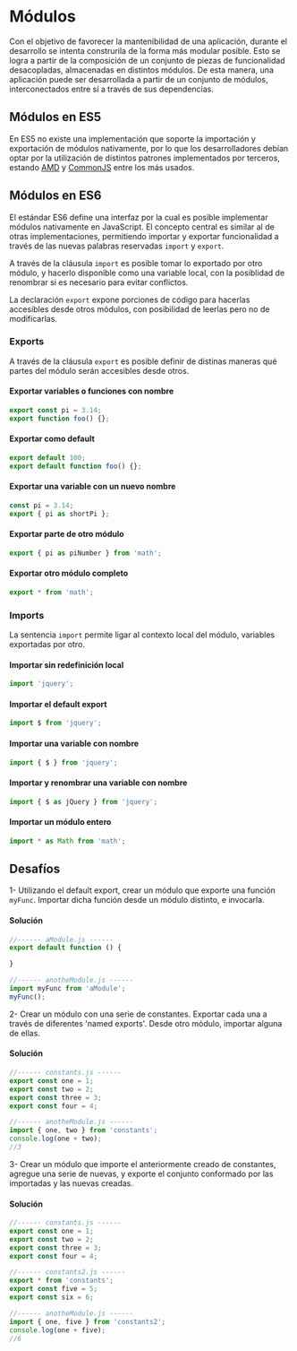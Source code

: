 # Módulos
Con el objetivo de favorecer la mantenibilidad de una aplicación, durante el desarrollo se intenta construrila de la forma más modular posible. Esto se logra a partir de la composición de un conjunto de piezas de funcionalidad desacopladas, almacenadas en distintos módulos. De esta manera, una aplicación puede ser desarrollada a partir de un conjunto de módulos, interconectados entre sí a través de sus dependencias.

## Módulos en ES5
En ES5 no existe una implementación que soporte la importación y exportación de módulos nativamente, por lo que los desarrolladores debían optar por la utilización de distintos patrones implementados por terceros, estando [AMD](http://requirejs.org/docs/whyamd.html) y [CommonJS](http://wiki.commonjs.org/wiki/Modules/1.1) entre los más usados.

## Módulos en ES6
El estándar ES6 define una interfaz por la cual es posible implementar módulos nativamente en JavaScript. El concepto central es similar al de otras implementaciones, permitiendo importar y exportar funcionalidad a través de las nuevas palabras reservadas `import` y `export`.

A través de la cláusula `import` es posible tomar lo exportado por otro módulo, y hacerlo disponible como una variable local, con la posiblidad de renombrar si es necesario para evitar conflictos.

La declaración `export` expone porciones de código para hacerlas accesibles desde otros módulos, con posibilidad de leerlas pero no de modificarlas.

### Exports

A través de la cláusula `export` es posible definir de distinas maneras qué partes del módulo serán accesibles desde otros.

#### Exportar variables o funciones con nombre

```javascript
export const pi = 3.14;
export function foo() {};   
```

#### Exportar como default

```javascript
export default 100;         
export default function foo() {};   
```

#### Exportar una variable con un nuevo nombre

```javascript
const pi = 3.14;
export { pi as shortPi };
```

#### Exportar parte de otro módulo

```javascript
export { pi as piNumber } from 'math';
```

#### Exportar otro módulo completo

```javascript
export * from 'math';   
```

### Imports

La sentencia `import` permite ligar al contexto local del módulo, variables exportadas por otro.

#### Importar sin redefinición local

```javascript
import 'jquery';  
```
#### Importar el default export

```javascript
import $ from 'jquery';
```

#### Importar una variable con nombre

```javascript
import { $ } from 'jquery';   
```

#### Importar y renombrar una variable con nombre

```javascript
import { $ as jQuery } from 'jquery';
```

#### Importar un módulo entero

```javascript
import * as Math from 'math';
```
## Desafíos

1- Utilizando el default export, crear un módulo que exporte una función `myFunc`. Importar dicha función desde un módulo distinto, e invocarla.


#### Solución
```javascript
//------ aModule.js ------
export default function () {

}

//------ anotheModule.js ------
import myFunc from 'aModule';
myFunc();
```

2- Crear un módulo con una serie de constantes. Exportar cada una a través de diferentes 'named exports'. Desde otro módulo, importar alguna de ellas.

#### Solución
```javascript
//------ constants.js ------
export const one = 1;
export const two = 2;
export const three = 3;
export const four = 4;

//------ anotheModule.js ------
import { one, two } from 'constants';
console.log(one + two);
//3
```

3- Crear un módulo que importe el anteriormente creado de constantes, agregue una serie de nuevas, y exporte el conjunto conformado por las importadas y las nuevas creadas.

#### Solución
```javascript
//------ constants.js ------
export const one = 1;
export const two = 2;
export const three = 3;
export const four = 4;

//------ constants2.js ------
export * from 'constants';
export const five = 5;
export const six = 6;

//------ anotheModule.js ------
import { one, five } from 'constants2';
console.log(one + five);
//6

```
